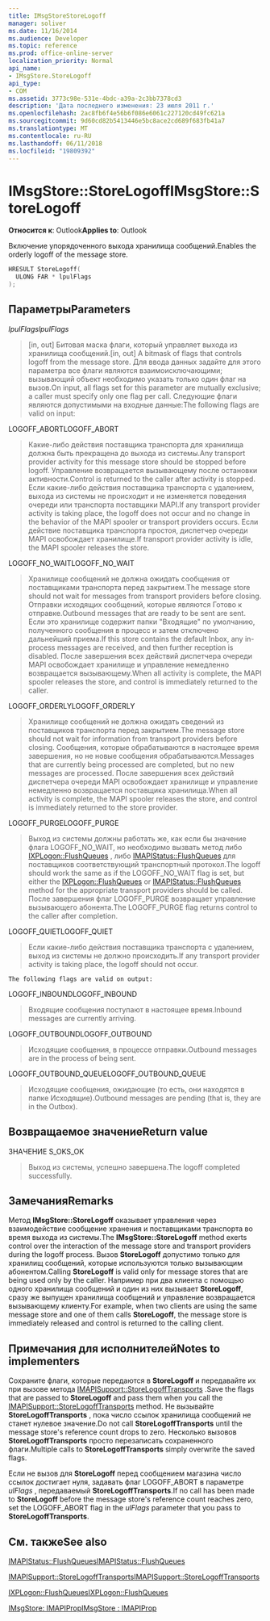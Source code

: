 ```yaml
---
title: IMsgStoreStoreLogoff
manager: soliver
ms.date: 11/16/2014
ms.audience: Developer
ms.topic: reference
ms.prod: office-online-server
localization_priority: Normal
api_name:
- IMsgStore.StoreLogoff
api_type:
- COM
ms.assetid: 3773c98e-531e-4bdc-a39a-2c3bb7378cd3
description: 'Дата последнего изменения: 23 июля 2011 г.'
ms.openlocfilehash: 2ac8fb6f4e56b6f086e6061c227120cd49fc621a
ms.sourcegitcommit: 9d60cd82b5413446e5bc8ace2cd689f683fb41a7
ms.translationtype: MT
ms.contentlocale: ru-RU
ms.lasthandoff: 06/11/2018
ms.locfileid: "19809392"
---
```

# <a name="imsgstorestorelogoff"></a><span data-ttu-id="81dce-103">IMsgStore::StoreLogoff</span><span class="sxs-lookup"><span data-stu-id="81dce-103">IMsgStore::StoreLogoff</span></span>

  
  
<span data-ttu-id="81dce-104">**Относится к**: Outlook</span><span class="sxs-lookup"><span data-stu-id="81dce-104">**Applies to**: Outlook</span></span> 
  
<span data-ttu-id="81dce-105">Включение упорядоченного выхода хранилища сообщений.</span><span class="sxs-lookup"><span data-stu-id="81dce-105">Enables the orderly logoff of the message store.</span></span>
  
```cpp
HRESULT StoreLogoff(
  ULONG FAR * lpulFlags
);
```

## <a name="parameters"></a><span data-ttu-id="81dce-106">Параметры</span><span class="sxs-lookup"><span data-stu-id="81dce-106">Parameters</span></span>

 <span data-ttu-id="81dce-107">_lpulFlags_</span><span class="sxs-lookup"><span data-stu-id="81dce-107">_lpulFlags_</span></span>
  
> <span data-ttu-id="81dce-108">[in, out] Битовая маска флаги, который управляет выхода из хранилища сообщений.</span><span class="sxs-lookup"><span data-stu-id="81dce-108">[in, out] A bitmask of flags that controls logoff from the message store.</span></span> <span data-ttu-id="81dce-109">Для ввода данных задайте для этого параметра все флаги являются взаимоисключающими; вызывающий объект необходимо указать только один флаг на вызов.</span><span class="sxs-lookup"><span data-stu-id="81dce-109">On input, all flags set for this parameter are mutually exclusive; a caller must specify only one flag per call.</span></span> <span data-ttu-id="81dce-110">Следующие флаги являются допустимыми на входные данные:</span><span class="sxs-lookup"><span data-stu-id="81dce-110">The following flags are valid on input:</span></span>
    
<span data-ttu-id="81dce-111">LOGOFF_ABORT</span><span class="sxs-lookup"><span data-stu-id="81dce-111">LOGOFF_ABORT</span></span> 
  
> <span data-ttu-id="81dce-112">Какие-либо действия поставщика транспорта для хранилища должна быть прекращена до выхода из системы.</span><span class="sxs-lookup"><span data-stu-id="81dce-112">Any transport provider activity for this message store should be stopped before logoff.</span></span> <span data-ttu-id="81dce-113">Управление возвращается вызывающему после остановки активности.</span><span class="sxs-lookup"><span data-stu-id="81dce-113">Control is returned to the caller after activity is stopped.</span></span> <span data-ttu-id="81dce-114">Если какие-либо действия поставщика транспорта с удалением, выхода из системы не происходит и не изменяется поведения очереди или транспорта поставщики MAPI.</span><span class="sxs-lookup"><span data-stu-id="81dce-114">If any transport provider activity is taking place, the logoff does not occur and no change in the behavior of the MAPI spooler or transport providers occurs.</span></span> <span data-ttu-id="81dce-115">Если действие поставщика транспорта простоя, диспетчер очереди MAPI освобождает хранилище.</span><span class="sxs-lookup"><span data-stu-id="81dce-115">If transport provider activity is idle, the MAPI spooler releases the store.</span></span> 
    
<span data-ttu-id="81dce-116">LOGOFF_NO_WAIT</span><span class="sxs-lookup"><span data-stu-id="81dce-116">LOGOFF_NO_WAIT</span></span> 
  
> <span data-ttu-id="81dce-117">Хранилище сообщений не должна ожидать сообщения от поставщиками транспорта перед закрытием.</span><span class="sxs-lookup"><span data-stu-id="81dce-117">The message store should not wait for messages from transport providers before closing.</span></span> <span data-ttu-id="81dce-118">Отправки исходящих сообщений, которые являются Готово к отправке.</span><span class="sxs-lookup"><span data-stu-id="81dce-118">Outbound messages that are ready to be sent are sent.</span></span> <span data-ttu-id="81dce-119">Если это хранилище содержит папки "Входящие" по умолчанию, полученного сообщения в процесс и затем отключено дальнейший приема.</span><span class="sxs-lookup"><span data-stu-id="81dce-119">If this store contains the default Inbox, any in-process messages are received, and then further reception is disabled.</span></span> <span data-ttu-id="81dce-120">После завершения всех действий диспетчера очереди MAPI освобождает хранилище и управление немедленно возвращается вызывающему.</span><span class="sxs-lookup"><span data-stu-id="81dce-120">When all activity is complete, the MAPI spooler releases the store, and control is immediately returned to the caller.</span></span> 
    
<span data-ttu-id="81dce-121">LOGOFF_ORDERLY</span><span class="sxs-lookup"><span data-stu-id="81dce-121">LOGOFF_ORDERLY</span></span> 
  
> <span data-ttu-id="81dce-122">Хранилище сообщений не должна ожидать сведений из поставщиков транспорта перед закрытием.</span><span class="sxs-lookup"><span data-stu-id="81dce-122">The message store should not wait for information from transport providers before closing.</span></span> <span data-ttu-id="81dce-123">Сообщения, которые обрабатываются в настоящее время завершения, но не новые сообщения обрабатываются.</span><span class="sxs-lookup"><span data-stu-id="81dce-123">Messages that are currently being processed are completed, but no new messages are processed.</span></span> <span data-ttu-id="81dce-124">После завершения всех действий диспетчера очереди MAPI освобождает хранилище и управление немедленно возвращается поставщика хранилища.</span><span class="sxs-lookup"><span data-stu-id="81dce-124">When all activity is complete, the MAPI spooler releases the store, and control is immediately returned to the store provider.</span></span> 
    
<span data-ttu-id="81dce-125">LOGOFF_PURGE</span><span class="sxs-lookup"><span data-stu-id="81dce-125">LOGOFF_PURGE</span></span> 
  
> <span data-ttu-id="81dce-126">Выход из системы должны работать же, как если бы значение флага LOGOFF_NO_WAIT, но необходимо вызвать метод либо [IXPLogon::FlushQueues](ixplogon-flushqueues.md) , либо [IMAPIStatus::FlushQueues](imapistatus-flushqueues.md) для поставщиков соответствующий транспортный протокол.</span><span class="sxs-lookup"><span data-stu-id="81dce-126">The logoff should work the same as if the LOGOFF_NO_WAIT flag is set, but either the [IXPLogon::FlushQueues](ixplogon-flushqueues.md) or [IMAPIStatus::FlushQueues](imapistatus-flushqueues.md) method for the appropriate transport providers should be called.</span></span> <span data-ttu-id="81dce-127">После завершения флаг LOGOFF_PURGE возвращает управление вызывающего абонента.</span><span class="sxs-lookup"><span data-stu-id="81dce-127">The LOGOFF_PURGE flag returns control to the caller after completion.</span></span> 
    
<span data-ttu-id="81dce-128">LOGOFF_QUIET</span><span class="sxs-lookup"><span data-stu-id="81dce-128">LOGOFF_QUIET</span></span> 
  
> <span data-ttu-id="81dce-129">Если какие-либо действия поставщика транспорта с удалением, выход из системы не должно происходить.</span><span class="sxs-lookup"><span data-stu-id="81dce-129">If any transport provider activity is taking place, the logoff should not occur.</span></span>
    
    The following flags are valid on output:
    
<span data-ttu-id="81dce-130">LOGOFF_INBOUND</span><span class="sxs-lookup"><span data-stu-id="81dce-130">LOGOFF_INBOUND</span></span> 
  
> <span data-ttu-id="81dce-131">Входящие сообщения поступают в настоящее время.</span><span class="sxs-lookup"><span data-stu-id="81dce-131">Inbound messages are currently arriving.</span></span>
    
<span data-ttu-id="81dce-132">LOGOFF_OUTBOUND</span><span class="sxs-lookup"><span data-stu-id="81dce-132">LOGOFF_OUTBOUND</span></span> 
  
> <span data-ttu-id="81dce-133">Исходящие сообщения, в процессе отправки.</span><span class="sxs-lookup"><span data-stu-id="81dce-133">Outbound messages are in the process of being sent.</span></span>
    
<span data-ttu-id="81dce-134">LOGOFF_OUTBOUND_QUEUE</span><span class="sxs-lookup"><span data-stu-id="81dce-134">LOGOFF_OUTBOUND_QUEUE</span></span> 
  
> <span data-ttu-id="81dce-135">Исходящие сообщения, ожидающие (то есть, они находятся в папке Исходящие).</span><span class="sxs-lookup"><span data-stu-id="81dce-135">Outbound messages are pending (that is, they are in the Outbox).</span></span>
    
## <a name="return-value"></a><span data-ttu-id="81dce-136">Возвращаемое значение</span><span class="sxs-lookup"><span data-stu-id="6">Return value</span></span>

<span data-ttu-id="81dce-137">ЗНАЧЕНИЕ S_OK</span><span class="sxs-lookup"><span data-stu-id="81dce-137">S_OK</span></span> 
  
> <span data-ttu-id="81dce-138">Выход из системы, успешно завершена.</span><span class="sxs-lookup"><span data-stu-id="81dce-138">The logoff completed successfully.</span></span>
    
## <a name="remarks"></a><span data-ttu-id="81dce-139">Замечания</span><span class="sxs-lookup"><span data-stu-id="81dce-139">Remarks</span></span>

<span data-ttu-id="81dce-140">Метод **IMsgStore::StoreLogoff** оказывает управления через взаимодействие сообщение хранения и поставщиками транспорта во время выхода из системы.</span><span class="sxs-lookup"><span data-stu-id="81dce-140">The **IMsgStore::StoreLogoff** method exerts control over the interaction of the message store and transport providers during the logoff process.</span></span> <span data-ttu-id="81dce-141">Вызов **StoreLogoff** допустимо только для хранилищ сообщений, которые используются только вызывающим абонентом.</span><span class="sxs-lookup"><span data-stu-id="81dce-141">Calling **StoreLogoff** is valid only for message stores that are being used only by the caller.</span></span> <span data-ttu-id="81dce-142">Например при два клиента с помощью одного хранилища сообщений и один из них вызывает **StoreLogoff**, сразу же выпущен хранилища сообщений и управление возвращается вызывающему клиенту.</span><span class="sxs-lookup"><span data-stu-id="81dce-142">For example, when two clients are using the same message store and one of them calls **StoreLogoff**, the message store is immediately released and control is returned to the calling client.</span></span>
  
## <a name="notes-to-implementers"></a><span data-ttu-id="81dce-143">Примечания для исполнителей</span><span class="sxs-lookup"><span data-stu-id="81dce-143">Notes to implementers</span></span>

<span data-ttu-id="81dce-144">Сохраните флаги, которые передаются в **StoreLogoff** и передавайте их при вызове метода [IMAPISupport::StoreLogoffTransports](imapisupport-storelogofftransports.md) .</span><span class="sxs-lookup"><span data-stu-id="81dce-144">Save the flags that are passed to **StoreLogoff** and pass them when you call the [IMAPISupport::StoreLogoffTransports](imapisupport-storelogofftransports.md) method.</span></span> <span data-ttu-id="81dce-145">Не вызывайте **StoreLogoffTransports** , пока число ссылок хранилища сообщений не станет нулевое значение.</span><span class="sxs-lookup"><span data-stu-id="81dce-145">Do not call **StoreLogoffTransports** until the message store's reference count drops to zero.</span></span> <span data-ttu-id="81dce-146">Несколько вызовов **StoreLogoffTransports** просто перезаписать сохраненного флаги.</span><span class="sxs-lookup"><span data-stu-id="81dce-146">Multiple calls to **StoreLogoffTransports** simply overwrite the saved flags.</span></span> 
  
<span data-ttu-id="81dce-147">Если не вызов для **StoreLogoff** перед сообщением магазина число ссылок достигает нуля, задавать флаг LOGOFF_ABORT в параметре _ulFlags_ , передаваемый **StoreLogoffTransports**.</span><span class="sxs-lookup"><span data-stu-id="81dce-147">If no call has been made to **StoreLogoff** before the message store's reference count reaches zero, set the LOGOFF_ABORT flag in the  _ulFlags_ parameter that you pass to **StoreLogoffTransports**.</span></span>
  
## <a name="see-also"></a><span data-ttu-id="81dce-148">См. также</span><span class="sxs-lookup"><span data-stu-id="81dce-148">See also</span></span>



[<span data-ttu-id="81dce-149">IMAPIStatus::FlushQueues</span><span class="sxs-lookup"><span data-stu-id="81dce-149">IMAPIStatus::FlushQueues</span></span>](imapistatus-flushqueues.md)
  
[<span data-ttu-id="81dce-150">IMAPISupport::StoreLogoffTransports</span><span class="sxs-lookup"><span data-stu-id="81dce-150">IMAPISupport::StoreLogoffTransports</span></span>](imapisupport-storelogofftransports.md)
  
[<span data-ttu-id="81dce-151">IXPLogon::FlushQueues</span><span class="sxs-lookup"><span data-stu-id="81dce-151">IXPLogon::FlushQueues</span></span>](ixplogon-flushqueues.md)
  
[<span data-ttu-id="81dce-152">IMsgStore: IMAPIProp</span><span class="sxs-lookup"><span data-stu-id="81dce-152">IMsgStore : IMAPIProp</span></span>](imsgstoreimapiprop.md)

